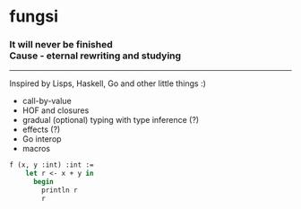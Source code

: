 # fungsi

### It will never be finished <br> Cause - eternal rewriting and studying

---

Inspired by Lisps, Haskell, Go and other little things :)

- call-by-value
- HOF and closures
- gradual (optional) typing with type inference (?)
- effects (?)
- Go interop
- macros

```ats 
f (x, y :int) :int := 
    let r <- x + y in
      begin
        println r
        r
```

[//]: # (### Contributions are welcome!)
